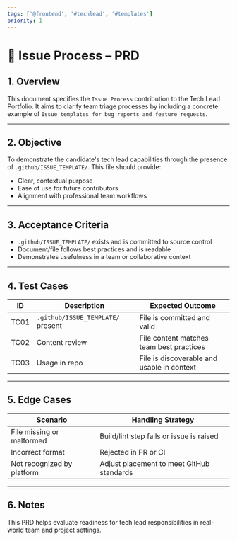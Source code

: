 ```yaml
---
tags: ['@frontend', '#techlead', '#templates']
priority: 1
---
```


# 📄 Issue Process – PRD

## 1. Overview

This document specifies the `Issue Process` contribution to the Tech Lead Portfolio. It aims to clarify team triage processes by including a concrete example of `Issue templates for bug reports and feature requests`.

---

## 2. Objective

To demonstrate the candidate's tech lead capabilities through the presence of `.github/ISSUE_TEMPLATE/`. This file should provide:

- Clear, contextual purpose
- Ease of use for future contributors
- Alignment with professional team workflows

---

## 3. Acceptance Criteria

- `.github/ISSUE_TEMPLATE/` exists and is committed to source control
- Document/file follows best practices and is readable
- Demonstrates usefulness in a team or collaborative context

---

## 4. Test Cases

| ID | Description                     | Expected Outcome                          |
|----|---------------------------------|-------------------------------------------|
| TC01 | `.github/ISSUE_TEMPLATE/` present         | File is committed and valid               |
| TC02 | Content review                | File content matches team best practices  |
| TC03 | Usage in repo                 | File is discoverable and usable in context|

---

## 5. Edge Cases

| Scenario                      | Handling Strategy                           |
|-------------------------------|---------------------------------------------|
| File missing or malformed     | Build/lint step fails or issue is raised    |
| Incorrect format              | Rejected in PR or CI                        |
| Not recognized by platform    | Adjust placement to meet GitHub standards   |

---

## 6. Notes

This PRD helps evaluate readiness for tech lead responsibilities in real-world team and project settings.
